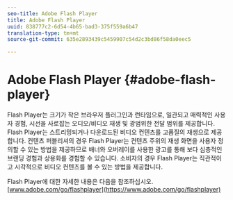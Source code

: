```yaml
---
seo-title: Adobe Flash Player
title: Adobe Flash Player
uuid: 838777c2-6d54-4b65-bad3-375f559a6b47
translation-type: tm+mt
source-git-commit: 635e2893439c5459907c54d2c3bd86f58da0eec5

---
```



# Adobe Flash Player {#adobe-flash-player}

Flash Player는 크기가 작은 브라우저 플러그인과 런타임으로, 일관되고 매력적인 사용자 경험, 시선을 사로잡는 오디오/비디오 재생 및 광범위한 전달 범위를 제공합니다. Flash Player는 스트리밍되거나 다운로드된 비디오 컨텐츠를 고품질의 재생으로 제공합니다. 컨텐츠 퍼블리셔의 경우 Flash Player는 컨텐츠 주위의 재생 화면을 사용자 정의할 수 있는 방법을 제공하므로 배너와 오버레이를 사용한 광고를 통해 보다 심층적인 브랜딩 경험과 상용화를 경험할 수 있습니다. 소비자의 경우 Flash Player는 직관적이고 시각적으로 비디오 컨텐츠를 볼 수 있는 방법을 제공합니다.

Flash Player에 대한 자세한 내용은 다음을 참조하십시오. [www.adobe.com/go/flashplayer](https://www.adobe.com/go/flashplayer)
